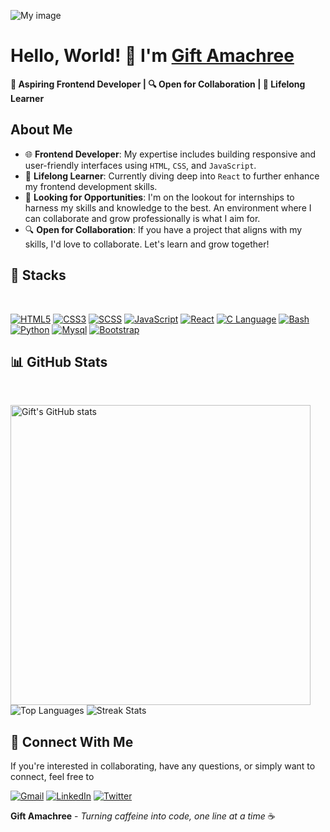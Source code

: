 ![My image](https://github.com/jen67/portfolio/blob/main/gif.gif)

# Hello, World! 👋 I'm [Gift Amachree](https://github.com/jen67)
 
 **🚀 Aspiring Frontend Developer | 🔍 Open for Collaboration | 📘 Lifelong Learner**
 
## About Me

- 🌐 **Frontend Developer**: My expertise includes building responsive and user-friendly interfaces using `HTML`, `CSS`, and `JavaScript`.
- 📘 **Lifelong Learner**: Currently diving deep into `React` to further enhance my frontend development skills.
- 🚀 **Looking for Opportunities**: I'm on the lookout for internships to harness my skills and knowledge to the best. An environment where I can collaborate and grow professionally is what I aim for.
- 🔍 **Open for Collaboration**: If you have a project that aligns with my skills, I'd love to collaborate. Let's learn and grow together!


## 🔧 Stacks
<br />
<p>
  <a href="#"><img src="https://img.shields.io/badge/-HTML5-E34F26?style=for-the-badge&labelColor=black&logo=html5&logoColor=E34F26" alt="HTML5"/></a>
  <a href="#"><img src="https://img.shields.io/badge/-CSS3-1572B6?style=for-the-badge&labelColor=black&logo=css3&logoColor=1572B6" alt="CSS3"/></a>
  <a href="#"><img src="https://img.shields.io/badge/-SCSS-CC6699?style=for-the-badge&labelColor=black&logo=sass&logoColor=CC6699" alt="SCSS"/></a>
  <a href="#"><img src="https://img.shields.io/badge/-Javascript-F0DB4F?style=for-the-badge&labelColor=black&logo=javascript&logoColor=F0DB4F" alt="JavaScript"/></a>
  <a href="#"><img src="https://img.shields.io/badge/-React-61DBFB?style=for-the-badge&labelColor=black&logo=react&logoColor=61DBFB" alt="React"/></a>
  <a href="#"><img src="https://img.shields.io/badge/-C-A8B9CC?style=for-the-badge&labelColor=black&logo=c&logoColor=A8B9CC" alt="C Language"/></a>
  <a href="#"><img src="https://img.shields.io/badge/-Bash-4EAA25?style=for-the-badge&labelColor=black&logo=gnu-bash&logoColor=4EAA25" alt="Bash"/></a>
  <a href="#"><img src="https://img.shields.io/badge/-Python-3776AB?style=for-the-badge&labelColor=black&logo=python&logoColor=3776AB" alt="Python"/></a>
  <a href="#"><img src="https://img.shields.io/badge/-MySQL-4479A1?style=for-the-badge&labelColor=black&logo=mysql&logoColor=4479A1" alt="Mysql"/></a>
 <a href="#"><img src="https://img.shields.io/badge/-Bootstrap-563D7C?style=for-the-badge&labelColor=black&logo=bootstrap&logoColor=563D7C" alt="Bootstrap"/></a>
</p>


## 📊 GitHub Stats
<br />

<p>
  <img src="https://github-readme-stats.vercel.app/api?username=jen67&show_icons=true&count_private=true&theme=radical" width="480" alt="Gift's GitHub stats" />
  <img src="https://github-readme-stats.vercel.app/api/top-langs/?username=jen67&layout=compact&theme=radical" alt="Top Languages" />
  <img src="https://github-readme-streak-stats.herokuapp.com/?user=jen67&theme=radical" alt="Streak Stats" />
</p>


## 🔗 Connect With Me

If you're interested in collaborating, have any questions, or simply want to connect, feel free to


<p>
  <a href="mailto:amakrigift2000@gmail.com"><img src="https://img.shields.io/badge/Email-D14836?style=for-the-badge&logo=gmail&logoColor=white" alt="Gmail"></a>
  <a href="https://www.linkedin.com/in/gift-amachree-8a523623b/"><img src="https://img.shields.io/badge/LinkedIn-0077B5?style=for-the-badge&logo=linkedin&logoColor=white" alt="LinkedIn"></a>
  <a href="https://twitter.com/JenniferAm96723"><img src="https://img.shields.io/badge/Twitter-1DA1F2?style=for-the-badge&logo=twitter&logoColor=white" alt="Twitter"></a>
</p>



**Gift Amachree** - _Turning caffeine into code, one line at a time_ ☕️
